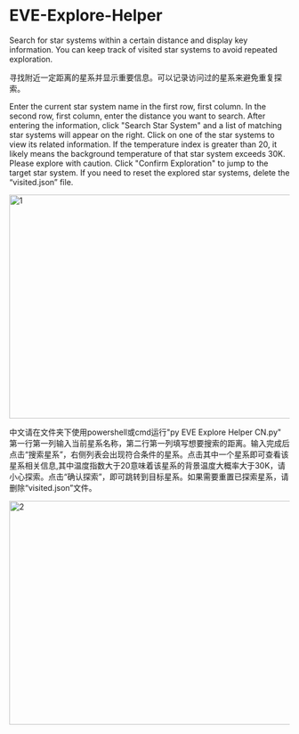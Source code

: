 # EVE-Explore-Helper
Search for star systems within a certain distance and display key information. You can keep track of visited star systems to avoid repeated exploration.

寻找附近一定距离的星系并显示重要信息。可以记录访问过的星系来避免重复探索。

Enter the current star system name in the first row, first column. In the second row, first column, enter the distance you want to search. After entering the information, click "Search Star System" and a list of matching star systems will appear on the right. Click on one of the star systems to view its related information. If the temperature index is greater than 20, it likely means the background temperature of that star system exceeds 30K. Please explore with caution. Click "Confirm Exploration" to jump to the target star system. If you need to reset the explored star systems, delete the “visited.json” file.

<img width="532" height="402" alt="1" src="https://github.com/user-attachments/assets/ee66f447-75c2-43e8-be1d-100057c8fdbf" />

中文请在文件夹下使用powershell或cmd运行"py EVE Explore Helper CN.py"
第一行第一列输入当前星系名称，第二行第一列填写想要搜索的距离。输入完成后点击“搜索星系”，右侧列表会出现符合条件的星系。点击其中一个星系即可查看该星系相关信息,其中温度指数大于20意味着该星系的背景温度大概率大于30K，请小心探索。点击“确认探索”，即可跳转到目标星系。如果需要重置已探索星系，请删除“visited.json”文件。

<img width="552" height="402" alt="2" src="https://github.com/user-attachments/assets/2a8707a1-c5cd-4d37-9d9f-db4712f38c10" />
